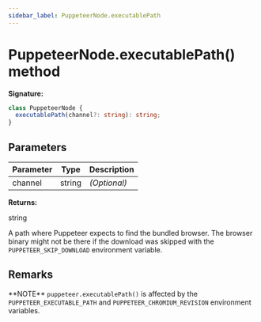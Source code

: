```yaml
---
sidebar_label: PuppeteerNode.executablePath
---
```


# PuppeteerNode.executablePath() method

**Signature:**

```typescript
class PuppeteerNode {
  executablePath(channel?: string): string;
}
```

## Parameters

| Parameter | Type   | Description       |
| --------- | ------ | ----------------- |
| channel   | string | <i>(Optional)</i> |

**Returns:**

string

A path where Puppeteer expects to find the bundled browser. The browser binary might not be there if the download was skipped with the `PUPPETEER_SKIP_DOWNLOAD` environment variable.

## Remarks

\*\*NOTE\*\* `puppeteer.executablePath()` is affected by the `PUPPETEER_EXECUTABLE_PATH` and `PUPPETEER_CHROMIUM_REVISION` environment variables.

